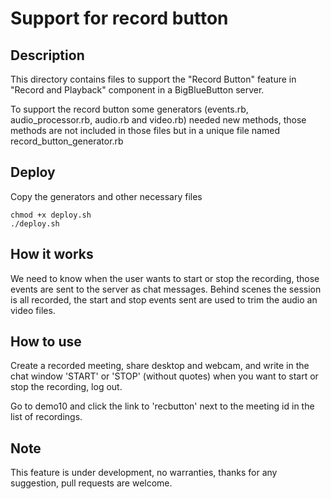 # Support for record button

## Description

This directory contains files to support the "Record Button" feature in  "Record and Playback" component in a BigBlueButton server.

To support the record button some generators (events.rb, audio_processor.rb, audio.rb and video.rb) needed new methods, those methods
are not included in those files but in a unique file named record_button_generator.rb


## Deploy

Copy the generators and other necessary files

	chmod +x deploy.sh
	./deploy.sh


## How it works

We need to know when the user wants to start or stop the recording, those events are sent to the server as chat messages.
Behind scenes the session is all recorded, the start and stop events sent are used to trim the audio an video files.

## How to use

Create a recorded meeting, share desktop and webcam, and write in the chat window 'START' or 'STOP' (without quotes) 
when you want to start or stop the recording, log out. 

Go to demo10 and click the link to 'recbutton' next to the meeting id in the list of recordings.

## Note ##

This feature is under development, no warranties, thanks for any suggestion, pull requests are welcome.




